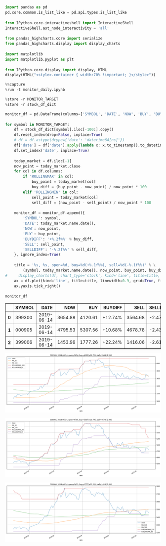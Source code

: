 

```python
import pandas as pd
pd.core.common.is_list_like = pd.api.types.is_list_like

from IPython.core.interactiveshell import InteractiveShell
InteractiveShell.ast_node_interactivity = 'all'

from pandas_highcharts.core import serialize
from pandas_highcharts.display import display_charts

import matplotlib
import matplotlib.pyplot as plt

from IPython.core.display import display, HTML
display(HTML("<style>.container { width:70% !important; }</style>"))
```



<script src="https://code.jquery.com/jquery-3.1.1.min.js"></script>
<script src="https://code.highcharts.com/stock/highstock.js"></script>
<script src="https://code.highcharts.com/stock/modules/exporting.js"></script>
<script src="https://code.highcharts.com/stock/modules/export-data.js"></script>




<style>.container { width:70% !important; }</style>



```python
%%capture
%run -t monitor_daily.ipynb
```


```python
%store -r MONITOR_TARGET
%store -r stock_df_dict
```


```python
monitor_df = pd.DataFrame(columns=['SYMBOL', 'DATE', 'NOW', 'BUY', 'BUYDIFF', 'SELL', 'SELLDIFF'])

for symbol in MONITOR_TARGET:
    df = stock_df_dict[symbol].iloc[-100:].copy()    
    df.reset_index(drop=False, inplace=True)
    # df = df.astype(dtype={'date': 'datetime64[ns]'})
    df['date'] = df['date'].apply(lambda x: x.to_timestamp().to_datetime64())
    df.set_index('date', inplace=True)

    today_market = df.iloc[-1]
    now_point = today_market.close
    for col in df.columns:
        if 'ROLLINGMAX' in col:
            buy_point = today_market[col]
            buy_diff = (buy_point - now_point) / now_point * 100
        elif 'ROLLINGMIN' in col:
            sell_point = today_market[col]
            sell_diff = (now_point - sell_point) / now_point * 100
    
    monitor_df = monitor_df.append({
        'SYMBOL': symbol, 
        'DATE': today_market.name.date(), 
        'NOW': now_point, 
        'BUY': buy_point, 
        'BUYDIFF': '+%.2f%%' % buy_diff, 
        'SELL': sell_point, 
        'SELLDIFF': '-%.2f%%' % sell_diff,
    }, ignore_index=True)
    
    title = '%s, %s, open=%d, buy=%d(+%.1f%%), sell=%d(-%.1f%%)' % \
        (symbol, today_market.name.date(), now_point, buy_point, buy_diff, sell_point, sell_diff)
#     display_charts(df, chart_type='stock', kind='line', title=title, figsize=(1000, 600))
    ax = df.plot(kind='line', title=title, linewidth=0.9, grid=True, figsize=(19, 7))
    ax.yaxis.tick_right()
    
monitor_df
```




<div>
<style scoped>
    .dataframe tbody tr th:only-of-type {
        vertical-align: middle;
    }

    .dataframe tbody tr th {
        vertical-align: top;
    }

    .dataframe thead th {
        text-align: right;
    }
</style>
<table border="1" class="dataframe">
  <thead>
    <tr style="text-align: right;">
      <th></th>
      <th>SYMBOL</th>
      <th>DATE</th>
      <th>NOW</th>
      <th>BUY</th>
      <th>BUYDIFF</th>
      <th>SELL</th>
      <th>SELLDIFF</th>
    </tr>
  </thead>
  <tbody>
    <tr>
      <th>0</th>
      <td>399300</td>
      <td>2019-06-14</td>
      <td>3654.88</td>
      <td>4120.61</td>
      <td>+12.74%</td>
      <td>3564.68</td>
      <td>-2.47%</td>
    </tr>
    <tr>
      <th>1</th>
      <td>000905</td>
      <td>2019-06-14</td>
      <td>4795.53</td>
      <td>5307.56</td>
      <td>+10.68%</td>
      <td>4678.78</td>
      <td>-2.43%</td>
    </tr>
    <tr>
      <th>2</th>
      <td>399006</td>
      <td>2019-06-14</td>
      <td>1453.96</td>
      <td>1777.26</td>
      <td>+22.24%</td>
      <td>1416.06</td>
      <td>-2.61%</td>
    </tr>
  </tbody>
</table>
</div>




![png](output_3_1.png)



![png](output_3_2.png)



![png](output_3_3.png)


